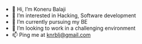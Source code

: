 - 👋 Hi, I’m Koneru Balaji
- 👀 I’m interested in Hacking, Software development
- 🌱 I’m currently pursuing my BE
- 💞️ I’m looking to work in a challenging environment
- 📫 Ping me at knrblj@gmail.com

<!---
knrblj/knrblj is a ✨ special ✨ repository because its `README.md` (this file) appears on your GitHub profile.
You can click the Preview link to take a look at your changes.
--->
